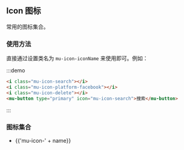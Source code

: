 <!--
 * @Author: Victor wang
 * @Date: 2020-04-20 01:33:16
 * @LastEditors: Victor.wang
 * @LastEditTime: 2020-04-26 22:47:28
 * @Description:
 -->

## Icon 图标

常用的图标集合。

### 使用方法

直接通过设置类名为 `mu-icon-iconName` 来使用即可。例如：

:::demo

```html
<i class="mu-icon-search"></i>
<i class="mu-icon-platform-facebook"></i>
<i class="mu-icon-delete"></i>
<mu-button type="primary" icon="mu-icon-search">搜索</mu-button>
```

:::

### 图标集合

<div class="demo-icon">
<ul class="icon-list">
  <li v-for="name in $icon" :key="name">
    <span>
      <i :class="'mu-icon-' + name"></i>
      <span class="icon-name">{{'mu-icon-' + name}}</span>
    </span>
  </li>
</ul>
</div>
